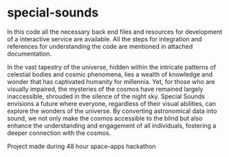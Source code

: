 # special-sounds

In this code all the necessary back end files and resources for development of a interactive service are available.
All the steps for integration and references for understanding the code are mentioned in attached documentation. 

In the vast tapestry of the universe, hidden within the intricate patterns of celestial bodies and cosmic phenomena, lies a wealth of knowledge and wonder that has captivated humanity for millennia. Yet, for those who are visually impaired, the mysteries of the cosmos have remained largely inaccessible, shrouded in the silence of the night sky. 
Special Sounds envisions a future where everyone, regardless of their visual abilities, can explore the wonders of the universe. By converting astronomical data into sound, we not only make the cosmos accessible to the blind but also enhance the understanding and engagement of all individuals, fostering a deeper connection with the cosmos.


Project made during 48 hour space-apps hackathon 
